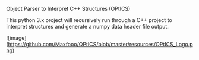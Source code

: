 Object Parser to Interpret C++ Structures (OPtICS)

This python 3.x project will recursively run through a C++ project
to interpret structures and generate a numpy data header file output.

![image] (https://github.com/Maxfooo/OPtICS/blob/master/resources/OPtICS_Logo.png)
